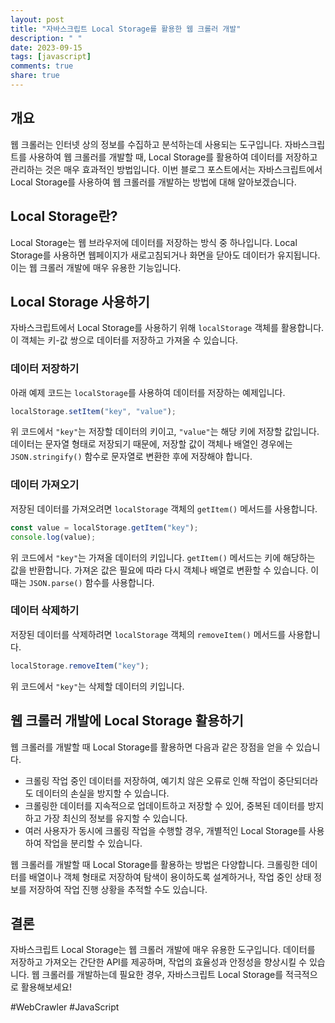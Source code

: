 ```yaml
---
layout: post
title: "자바스크립트 Local Storage를 활용한 웹 크롤러 개발"
description: " "
date: 2023-09-15
tags: [javascript]
comments: true
share: true
---
```


## 개요
웹 크롤러는 인터넷 상의 정보를 수집하고 분석하는데 사용되는 도구입니다. 자바스크립트를 사용하여 웹 크롤러를 개발할 때, Local Storage를 활용하여 데이터를 저장하고 관리하는 것은 매우 효과적인 방법입니다. 이번 블로그 포스트에서는 자바스크립트에서 Local Storage를 사용하여 웹 크롤러를 개발하는 방법에 대해 알아보겠습니다.

## Local Storage란?
Local Storage는 웹 브라우저에 데이터를 저장하는 방식 중 하나입니다. Local Storage를 사용하면 웹페이지가 새로고침되거나 화면을 닫아도 데이터가 유지됩니다. 이는 웹 크롤러 개발에 매우 유용한 기능입니다.

## Local Storage 사용하기
자바스크립트에서 Local Storage를 사용하기 위해 `localStorage` 객체를 활용합니다. 이 객체는 키-값 쌍으로 데이터를 저장하고 가져올 수 있습니다.

### 데이터 저장하기
아래 예제 코드는 `localStorage`를 사용하여 데이터를 저장하는 예제입니다.

```javascript
localStorage.setItem("key", "value");
```

위 코드에서 `"key"`는 저장할 데이터의 키이고, `"value"`는 해당 키에 저장할 값입니다. 데이터는 문자열 형태로 저장되기 때문에, 저장할 값이 객체나 배열인 경우에는 `JSON.stringify()` 함수로 문자열로 변환한 후에 저장해야 합니다.

### 데이터 가져오기
저장된 데이터를 가져오려면 `localStorage` 객체의 `getItem()` 메서드를 사용합니다.

```javascript
const value = localStorage.getItem("key");
console.log(value);
```

위 코드에서 `"key"`는 가져올 데이터의 키입니다. `getItem()` 메서드는 키에 해당하는 값을 반환합니다. 가져온 값은 필요에 따라 다시 객체나 배열로 변환할 수 있습니다. 이때는 `JSON.parse()` 함수를 사용합니다.

### 데이터 삭제하기
저장된 데이터를 삭제하려면 `localStorage` 객체의 `removeItem()` 메서드를 사용합니다.

```javascript
localStorage.removeItem("key");
```

위 코드에서 `"key"`는 삭제할 데이터의 키입니다.

## 웹 크롤러 개발에 Local Storage 활용하기
웹 크롤러를 개발할 때 Local Storage를 활용하면 다음과 같은 장점을 얻을 수 있습니다.

- 크롤링 작업 중인 데이터를 저장하여, 예기치 않은 오류로 인해 작업이 중단되더라도 데이터의 손실을 방지할 수 있습니다.
- 크롤링한 데이터를 지속적으로 업데이트하고 저장할 수 있어, 중복된 데이터를 방지하고 가장 최신의 정보를 유지할 수 있습니다.
- 여러 사용자가 동시에 크롤링 작업을 수행할 경우, 개별적인 Local Storage를 사용하여 작업을 분리할 수 있습니다.

웹 크롤러를 개발할 때 Local Storage를 활용하는 방법은 다양합니다. 크롤링한 데이터를 배열이나 객체 형태로 저장하여 탐색이 용이하도록 설계하거나, 작업 중인 상태 정보를 저장하여 작업 진행 상황을 추적할 수도 있습니다.

## 결론
자바스크립트 Local Storage는 웹 크롤러 개발에 매우 유용한 도구입니다. 데이터를 저장하고 가져오는 간단한 API를 제공하며, 작업의 효율성과 안정성을 향상시킬 수 있습니다. 웹 크롤러를 개발하는데 필요한 경우, 자바스크립트 Local Storage를 적극적으로 활용해보세요!

#WebCrawler #JavaScript